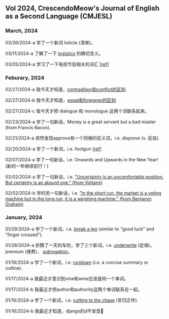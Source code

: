 ## Vol 2024, CrescendoMeow's Journal of English as a Second Language (CMJESL)

### March, 2024

03/26/2024-a 学了一个新词 listicle (清单)。

03/11/2024-a 了解了一下 [logistics](https://www.investopedia.com/terms/l/logistics.asp) 的确切含义。

03/05/2024-a 学习了一下电视节目相关的词汇 [[ref](https://zhuanlan.zhihu.com/p/226374694)]

### Feburary, 2024

02/27/2024-a 我今天才知道，[contradition和conflict的区别](https://www.quora.com/What-is-the-difference-between-conflict-and-contradiction).

02/27/2024-b 我今天才知道，[expat和foreigner的区别](https://www.quora.com/Is-there-a-difference-between-a-foreigner-and-an-expat).

02/27/2024-c 我今天才把 dialogue 和 monologue 这两个词联系起来。

02/23/2024-a 学了一句新话，Money is a great servant but a bad master (from Francis Bacon).

02/21/2024-a 突然发现approve有一个同根的反义词，i.e. disprove (v. 反驳).

02/20/2024-a 学了一个新词，i.e. footgun [[ref](https://x.com/forrestbrazeal/status/1451189473383890946?s=20)]

02/07/2024-a 学了一句新话，i.e. Onwards and Upwards in the New Year! (新的一年继续前行！)

02/02/2024-a 学了一句新话，i.e. ["Uncertainty is an uncomfortable position. But certainty is an absurd one." (from Voltaire)](https://www.goodreads.com/quotes/602588-uncertainty-is-an-uncomfortable-position-but-certainty-is-an-absurd)

02/02/2024-b 学的另一句新话，i.e. ["In the short run, the market is a voting machine but in the long run, it is a weighing machine." (from Benjamin Graham)](https://www.goodreads.com/quotes/831517-in-the-short-run-the-market-is-a-voting-machine)

### January, 2024

01/29/2024-a 学了一个新词，i.e. [break a leg](https://en.wikipedia.org/wiki/Break_a_leg) (similar to "good luck" and "finger crossed").

01/28/2024-a 折腾了一天的车险，学了三个新词，i.e. [underwrite](https://www.investopedia.com/terms/u/underwriting.asp) (定保)，premium (保费)， [subrogation](https://www.investopedia.com/terms/s/subrogation.asp)。

01/18/2024-a 学了一个新词，i.e. [rundown](https://www.collinsdictionary.com/dictionary/english/rundown) (i.e. a concise summary or outline).

01/17/2024-a 我最近才意识到vine和wine应该是同一个单词。

01/17/2024-b 我最近才把author和authority这两个单词联系在一起。

01/16/2024-a 学了一个新词，i.e. [cutting to the chase](https://en.wikipedia.org/wiki/Cut_to_the_chase) (言归正传).

01/16/2024-b 我最近才知道，django的d不发音🤦
